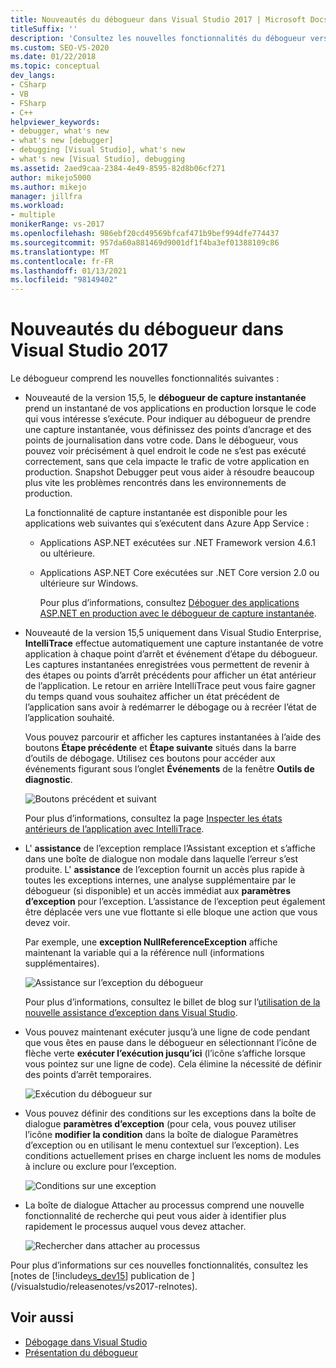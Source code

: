 ```yaml
---
title: Nouveautés du débogueur dans Visual Studio 2017 | Microsoft Docs
titleSuffix: ''
description: 'Consultez les nouvelles fonctionnalités du débogueur version 15,5. Les sont les suivants : des instantanés du code sélectionné d’applications en production et de l’étape précédente d’IntelliTrace.'
ms.custom: SEO-VS-2020
ms.date: 01/22/2018
ms.topic: conceptual
dev_langs:
- CSharp
- VB
- FSharp
- C++
helpviewer_keywords:
- debugger, what's new
- what's new [debugger]
- debugging [Visual Studio], what's new
- what's new [Visual Studio], debugging
ms.assetid: 2aed9caa-2384-4e49-8595-82d8b06cf271
author: mikejo5000
ms.author: mikejo
manager: jillfra
ms.workload:
- multiple
monikerRange: vs-2017
ms.openlocfilehash: 986ebf20cd49569bfcaf471b9bef994dfe774437
ms.sourcegitcommit: 957da60a881469d9001df1f4ba3ef01388109c86
ms.translationtype: MT
ms.contentlocale: fr-FR
ms.lasthandoff: 01/13/2021
ms.locfileid: "98149402"
---
```

# <a name="whats-new-for-the-debugger-in-visual-studio-2017"></a>Nouveautés du débogueur dans Visual Studio 2017

Le débogueur comprend les nouvelles fonctionnalités suivantes :

- Nouveauté de la version 15,5, le **débogueur de capture instantanée** prend un instantané de vos applications en production lorsque le code qui vous intéresse s’exécute. Pour indiquer au débogueur de prendre une capture instantanée, vous définissez des points d’ancrage et des points de journalisation dans votre code. Dans le débogueur, vous pouvez voir précisément à quel endroit le code ne s’est pas exécuté correctement, sans que cela impacte le trafic de votre application en production. Snapshot Debugger peut vous aider à résoudre beaucoup plus vite les problèmes rencontrés dans les environnements de production.

    La fonctionnalité de capture instantanée est disponible pour les applications web suivantes qui s’exécutent dans Azure App Service :

  * Applications ASP.NET exécutées sur .NET Framework version 4.6.1 ou ultérieure.
  * Applications ASP.NET Core exécutées sur .NET Core version 2.0 ou ultérieure sur Windows.

    Pour plus d’informations, consultez [Déboguer des applications ASP.NET en production avec le débogueur de capture instantanée](../debugger/debug-live-azure-applications.md).

- Nouveauté de la version 15,5 uniquement dans Visual Studio Enterprise, **IntelliTrace** effectue automatiquement une capture instantanée de votre application à chaque point d’arrêt et événement d’étape du débogueur. Les captures instantanées enregistrées vous permettent de revenir à des étapes ou points d’arrêt précédents pour afficher un état antérieur de l’application. Le retour en arrière IntelliTrace peut vous faire gagner du temps quand vous souhaitez afficher un état précédent de l’application sans avoir à redémarrer le débogage ou à recréer l’état de l’application souhaité.

    Vous pouvez parcourir et afficher les captures instantanées à l’aide des boutons **Étape précédente** et **Étape suivante** situés dans la barre d’outils de débogage. Utilisez ces boutons pour accéder aux événements figurant sous l’onglet **Événements** de la fenêtre **Outils de diagnostic**.

    ![Boutons précédent et suivant](../debugger/media/intellitrace-step-back-icons-description.png  "Boutons précédent et suivant")

    Pour plus d’informations, consultez la page [Inspecter les états antérieurs de l’application avec IntelliTrace](view-historical-application-state.md).

- L' **assistance** de l’exception remplace l’Assistant exception et s’affiche dans une boîte de dialogue non modale dans laquelle l’erreur s’est produite. L' **assistance** de l’exception fournit un accès plus rapide à toutes les exceptions internes, une analyse supplémentaire par le débogueur (si disponible) et un accès immédiat aux **paramètres d’exception** pour l’exception. L’assistance de l’exception peut également être déplacée vers une vue flottante si elle bloque une action que vous devez voir.

    Par exemple, une **exception NullReferenceException** affiche maintenant la variable qui a la référence null (informations supplémentaires).

    ![Assistance sur l’exception du débogueur](../debugger/media/dbg-exception-helper.png "DbgExceptionHelper")

    Pour plus d’informations, consultez le billet de blog sur l’[utilisation de la nouvelle assistance d’exception dans Visual Studio](https://devblogs.microsoft.com/devops/using-the-new-exception-helper-in-visual-studio-15-preview/).

- Vous pouvez maintenant exécuter jusqu’à une ligne de code pendant que vous êtes en pause dans le débogueur en sélectionnant l’icône de flèche verte **exécuter l’exécution jusqu’ici** (l’icône s’affiche lorsque vous pointez sur une ligne de code). Cela élimine la nécessité de définir des points d’arrêt temporaires.

    ![Exécution du débogueur sur](../debugger/media/dbg-run-to-click.png "DbgRunToClick")

- Vous pouvez définir des conditions sur les exceptions dans la boîte de dialogue **paramètres d’exception** (pour cela, vous pouvez utiliser l’icône **modifier la condition** dans la boîte de dialogue Paramètres d’exception ou en utilisant le menu contextuel sur l’exception). Les conditions actuellement prises en charge incluent les noms de modules à inclure ou exclure pour l’exception.

    ![Conditions sur une exception](../debugger/media/dbg-conditional-exception.png "DbgConditionalException")

- La boîte de dialogue Attacher au processus comprend une nouvelle fonctionnalité de recherche qui peut vous aider à identifier plus rapidement le processus auquel vous devez attacher.

    ![Rechercher dans attacher au processus](../debugger/media/dbg-attach-to-process-search.png "DbgAttachToProcessSearch")

Pour plus d’informations sur ces nouvelles fonctionnalités, consultez les [notes de [!include[vs_dev15](../misc/includes/vs_dev15_md.md)] publication de ](/visualstudio/releasenotes/vs2017-relnotes).

## <a name="see-also"></a>Voir aussi

- [Débogage dans Visual Studio](../debugger/index.yml)
- [Présentation du débogueur](../debugger/debugger-feature-tour.md)